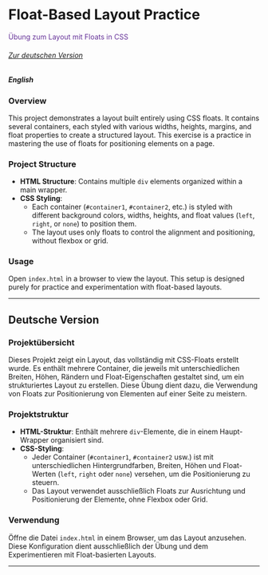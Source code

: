 # Float-Based Layout Practice  
<span style="color:rebeccapurple">Übung zum Layout mit Floats in CSS</span>  

###### [Zur deutschen Version](#deutsche-version)
##### *English*

### Overview
This project demonstrates a layout built entirely using CSS floats. It contains several containers, each styled with various widths, heights, margins, and float properties to create a structured layout. This exercise is a practice in mastering the use of floats for positioning elements on a page.

### Project Structure

- **HTML Structure**: Contains multiple `div` elements organized within a main wrapper.
- **CSS Styling**:
  - Each container (`#container1`, `#container2`, etc.) is styled with different background colors, widths, heights, and float values (`left`, `right`, or `none`) to position them.
  - The layout uses only floats to control the alignment and positioning, without flexbox or grid.
  
### Usage
Open `index.html` in a browser to view the layout. This setup is designed purely for practice and experimentation with float-based layouts.

---

## Deutsche Version

### Projektübersicht
Dieses Projekt zeigt ein Layout, das vollständig mit CSS-Floats erstellt wurde. Es enthält mehrere Container, die jeweils mit unterschiedlichen Breiten, Höhen, Rändern und Float-Eigenschaften gestaltet sind, um ein strukturiertes Layout zu erstellen. Diese Übung dient dazu, die Verwendung von Floats zur Positionierung von Elementen auf einer Seite zu meistern.

### Projektstruktur

- **HTML-Struktur**: Enthält mehrere `div`-Elemente, die in einem Haupt-Wrapper organisiert sind.
- **CSS-Styling**:
  - Jeder Container (`#container1`, `#container2` usw.) ist mit unterschiedlichen Hintergrundfarben, Breiten, Höhen und Float-Werten (`left`, `right` oder `none`) versehen, um die Positionierung zu steuern.
  - Das Layout verwendet ausschließlich Floats zur Ausrichtung und Positionierung der Elemente, ohne Flexbox oder Grid.
  
### Verwendung
Öffne die Datei `index.html` in einem Browser, um das Layout anzusehen. Diese Konfiguration dient ausschließlich der Übung und dem Experimentieren mit Float-basierten Layouts.

--- 
